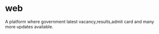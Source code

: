 # web
A platform where government latest vacancy,results,admit card and many more updates available.
